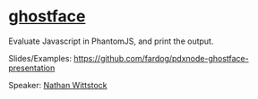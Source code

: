# [ghostface](http://npm.im/ghostface)

Evaluate Javascript in PhantomJS, and print the output.

Slides/Examples: https://github.com/fardog/pdxnode-ghostface-presentation

Speaker: [Nathan Wittstock](https://github.com/fardog/)
